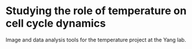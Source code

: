 # Studying the role of temperature on cell cycle dynamics

Image and data analysis tools for the temperature project at the Yang lab.